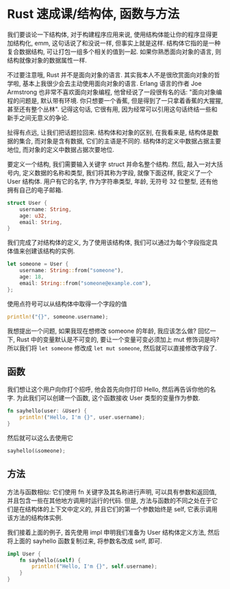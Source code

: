 # Rust 速成课/结构体, 函数与方法

我们要谈论一下结构体, 对于构建程序应用来说, 使用结构体能让你的程序显得更加结构化, emm, 这句话说了和没说一样, 但事实上就是这样. 结构体它指的是一种复合数据结构, 可让打包一组多个相关的值到一起. 如果你熟悉面向对象的语言, 则结构就像对象的数据属性一样.

不过要注意哦, Rust 并不是面向对象的语言. 其实我本人不是很欣赏面向对象的哲学啦, 基本上我很少会去主动使用面向对象的语言. Erlang 语言的作者 Joe Armstrong 也非常不喜欢面向对象编程, 他曾经说了一段很有名的话: "面向对象编程的问题是, 默认带有环境. 你只想要一个香蕉, 但是得到了一只拿着香蕉的大猩猩, 甚至还有整个丛林". 记得这句话, 它很有用, 因为经常可以引用这句话终结一些和新手之间无意义的争论.

扯得有点远, 让我们把话题拉回来. 结构体和对象的区别, 在我看来是, 结构体是数据的集合, 而对象是含有数据, 它们的主语是不同的. 结构体的定义中数据占据主要地位, 而对象的定义中数据占据次要地位.

要定义一个结构, 我们需要输入关键字 struct 并命名整个结构. 然后, 敲入一对大括号内, 定义数据的名称和类型, 我们将其称为字段, 就像下面这样, 我定义了一个 User 结构体. 用户有它的名字, 作为字符串类型, 年龄, 无符号 32 位整型, 还有他拥有自己的电子邮箱.

```rs
struct User {
    username: String,
    age: u32,
    email: String,
}
```

我们完成了对结构体的定义, 为了使用该结构体, 我们可以通过为每个字段指定具体值来创建该结构的实例.

```rs
let someone = User {
    username: String::from("someone"),
    age: 18,
    email: String::from("someone@example.com"),
};
```

使用点符号可以从结构体中取得一个字段的值

```rs
println!("{}", someone.username);
```

我想提出一个问题, 如果我现在想修改 someone 的年龄, 我应该怎么做? 回忆一下, Rust 中的变量默认是不可变的, 要让一个变量可变必须加上 mut 修饰词是吗? 所以我们将 `let someone` 修改成 `let mut someone`, 然后就可以直接修改字段了.

## 函数

我们想让这个用户向你打个招呼, 他会首先向你打印 Hello, 然后再告诉你他的名字. 为此我们可以创建一个函数, 这个函数接收 User 类型的变量作为参数.

```rs
fn sayhello(user: &User) {
    println!("Hello, I'm {}", user.username);
}
```

然后就可以这么去使用它

```rs
sayhello(&someone);
```

## 方法

方法与函数相似: 它们使用 fn 关键字及其名称进行声明, 可以具有参数和返回值, 并且包含一些在其他地方调用时运行的代码. 但是, 方法与函数的不同之处在于它们是在结构体的上下文中定义的, 并且它们的第一个参数始终是 self, 它表示调用该方法的结构体实例.

我们接着上面的例子, 首先使用 impl 申明我们准备为 User 结构体定义方法, 然后将上面的 sayhello 函数复制过来, 将参数名改成 self, 即可.

```rs
impl User {
    fn sayhello(&self) {
        println!("Hello, I'm {}", self.username);
    }
}
```
